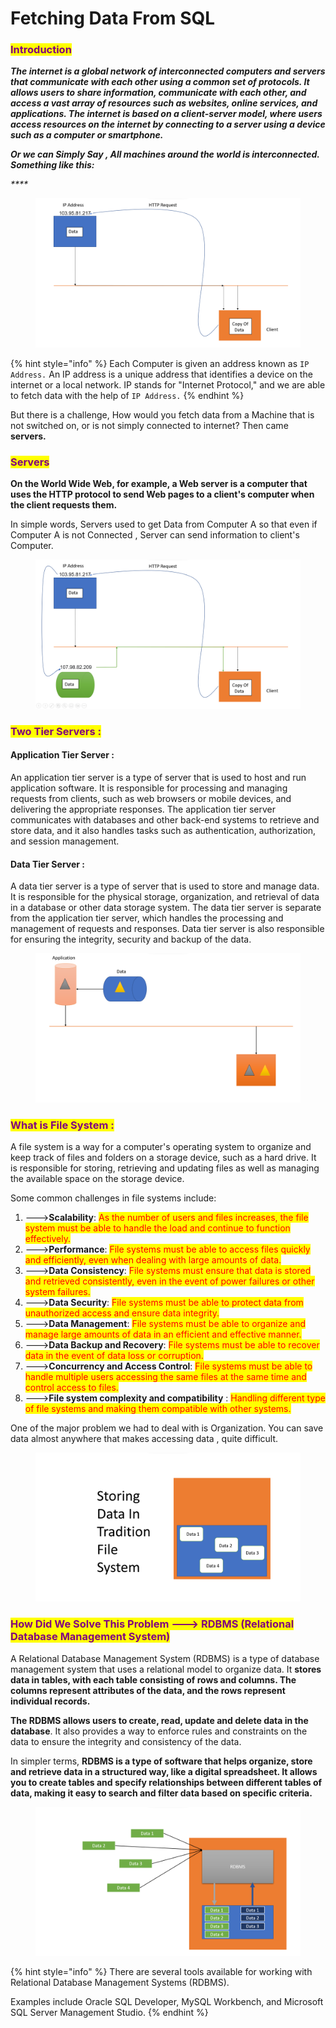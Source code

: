 # Fetching Data From SQL

### <mark style="color:purple;">Introduction</mark>&#x20;

_**The internet is a global network of interconnected computers and servers that communicate with each other using a common set of protocols. It allows users to share information, communicate with each other, and access a vast array of resources such as websites, online services, and applications. The internet is based on a client-server model, where users access resources on the internet by connecting to a server using a device such as a computer or smartphone.**_

_**Or we can Simply Say , All machines around the world is interconnected. Something like this:**_

_****_

<figure><img src=".gitbook/assets/image (24).png" alt=""><figcaption></figcaption></figure>

{% hint style="info" %}
Each Computer is given an address known as `IP Address.` An IP address is a unique address that identifies a device on the internet or a local network. IP stands for "Internet Protocol," and we are able to fetch data with the help of `IP Address.`
{% endhint %}

But there is a challenge, How would you fetch data from a Machine that is not switched on, or is not simply connected to internet? Then came **servers.**

### <mark style="color:purple;">Servers</mark>&#x20;

**On the World Wide Web, for example, a Web server is a computer that uses the HTTP protocol to send Web pages to a client's computer when the client requests them.**&#x20;

In simple words, Servers used to get Data from Computer A so that even if Computer A is not Connected , Server can send information to client's Computer.

<figure><img src=".gitbook/assets/image (1) (2).png" alt=""><figcaption></figcaption></figure>

### <mark style="color:purple;">Two Tier Servers :</mark>&#x20;

#### Application Tier Server :&#x20;

An application tier server is a type of server that is used to host and run application software. It is responsible for processing and managing requests from clients, such as web browsers or mobile devices, and delivering the appropriate responses. The application tier server communicates with databases and other back-end systems to retrieve and store data, and it also handles tasks such as authentication, authorization, and session management.

#### Data Tier Server :&#x20;

A data tier server is a type of server that is used to store and manage data. It is responsible for the physical storage, organization, and retrieval of data in a database or other data storage system. The data tier server is separate from the application tier server, which handles the processing and management of requests and responses. Data tier server is also responsible for ensuring the integrity, security and backup of the data.

<figure><img src=".gitbook/assets/image (4).png" alt=""><figcaption></figcaption></figure>

### <mark style="color:purple;">What is File System :</mark>&#x20;

A file system is a way for a computer's operating system to organize and keep track of files and folders on a storage device, such as a hard drive. It is responsible for storing, retrieving and updating files as well as managing the available space on the storage device.

Some common challenges in file systems include:

1. \--->**Scalability**: <mark style="color:red;">As the number of users and files increases, the file system must be able to handle the load and continue to function effectively.</mark>
2. \--->**Performance**: <mark style="color:red;">File systems must be able to access files quickly and efficiently, even when dealing with large amounts of data.</mark>
3. \--->**Data Consistency**: <mark style="color:red;">File systems must ensure that data is stored and retrieved consistently, even in the event of power failures or other system failures.</mark>
4. \--->**Data Security**: <mark style="color:red;">File systems must be able to protect data from unauthorized access and ensure data integrity.</mark>
5. \--->**Data Management**: <mark style="color:red;">File systems must be able to organize and manage large amounts of data in an efficient and effective manner.</mark>
6. \--->**Data Backup and Recovery**: <mark style="color:red;">File systems must be able to recover data in the event of data loss or corruption.</mark>
7. \--->**Concurrency and Access Control**: <mark style="color:red;">File systems must be able to handle multiple users accessing the same files at the same time and control access to files.</mark>
8. \--->**File system complexity and compatibility** : <mark style="color:red;">Handling different type of file systems and making them compatible with other systems.</mark>

One of the major problem we had to deal with is Organization. You can save data almost anywhere that makes accessing data , quite difficult.

<figure><img src=".gitbook/assets/image (1).png" alt=""><figcaption></figcaption></figure>

### <mark style="color:purple;">How Did We Solve This Problem ---> RDBMS (Relational Database Management System)</mark>

A Relational Database Management System (RDBMS) is a type of database management system that uses a relational model to organize data. It **stores data in tables, with each table consisting of rows and columns. The columns represent attributes of the data, and the rows represent individual records.**

**The RDBMS allows users to create, read, update and delete data in the database**. It also provides a way to enforce rules and constraints on the data to ensure the integrity and consistency of the data.

In simpler terms, **RDBMS is a type of software that helps organize, store and retrieve data in a structured way, like a digital spreadsheet. It allows you to create tables and specify relationships between different tables of data, making it easy to search and filter data based on specific criteria.**

<figure><img src=".gitbook/assets/image.png" alt=""><figcaption></figcaption></figure>

{% hint style="info" %}
There are several tools available for working with Relational Database Management Systems (RDBMS).

Examples include Oracle SQL Developer, MySQL Workbench, and Microsoft SQL Server Management Studio.
{% endhint %}

